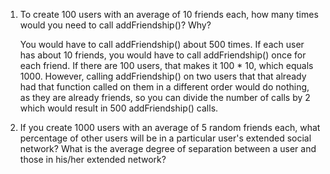 1. To create 100 users with an average of 10 friends each, how many times would you need to call addFriendship()? Why?
   
    You would have to call addFriendship() about 500 times. If each user has about 10 friends, you would have to call addFriendship() once for each friend. If there are 100 users, that makes it 100 * 10, which equals 1000. However, calling addFriendship() on two users that that already had that function called on them in a different order would do nothing, as they are already friends, so you can divide the number of calls by 2 which would result in 500 addFriendship() calls.

2. If you create 1000 users with an average of 5 random friends each, what percentage of other users will be in a particular user's extended social network? What is the average degree of separation between a user and those in his/her extended network?

